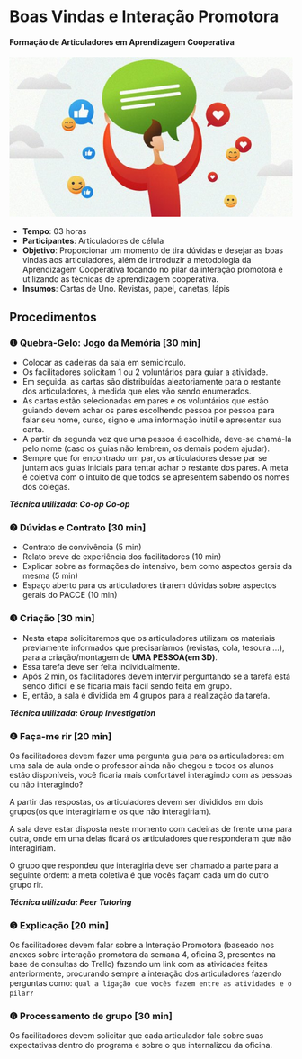 # Boas Vindas e Interação Promotora
#### Formação de Articuladores em Aprendizagem Cooperativa

![](image.jpg)

- **Tempo**: 03 horas
- **Participantes**:  Articuladores de célula
- **Objetivo**: Proporcionar um momento de tira dúvidas e desejar as boas vindas aos articuladores, além de introduzir a metodologia da Aprendizagem Cooperativa focando no pilar da interação promotora e utilizando as técnicas de aprendizagem cooperativa.
- **Insumos**: Cartas de Uno. Revistas, papel, canetas, lápis

## Procedimentos

### ❶  Quebra-Gelo: Jogo da Memória [30 min]
- Colocar as cadeiras da sala em semicírculo.
- Os facilitadores solicitam 1 ou 2 voluntários para guiar a atividade.
- Em seguida, as cartas são distribuídas aleatoriamente para o restante dos articuladores, à medida que eles vão sendo enumerados.
- As cartas estão selecionadas em pares e os voluntários que estão guiando devem achar os pares escolhendo pessoa por pessoa para falar seu nome, curso, signo e uma informação inútil e apresentar sua carta.
- A partir da segunda vez que uma pessoa é escolhida, deve-se chamá-la pelo nome (caso os guias não lembrem, os demais podem ajudar).
- Sempre que for encontrado um par, os articuladores desse par se juntam aos guias iniciais para tentar achar o restante dos pares. A meta é coletiva com o intuito de que todos se apresentem sabendo os nomes dos colegas.

_**Técnica utilizada: Co-op Co-op**_


### ❷ Dúvidas e Contrato [30 min]

- Contrato de convivência (5 min)
- Relato breve de experiência dos facilitadores (10 min)
- Explicar sobre as formações do intensivo, bem como aspectos gerais da mesma (5 min)
- Espaço aberto para os articuladores tirarem dúvidas sobre aspectos gerais do PACCE (10 min)


### ❸ Criação [30 min]
- Nesta etapa solicitaremos que os articuladores utilizam os materiais previamente informados que precisaríamos (revistas, cola, tesoura …), para a criação/montagem de **UMA PESSOA(em 3D)**.
- Essa tarefa deve ser feita individualmente.
- Após 2 min, os facilitadores devem intervir perguntando se a tarefa está sendo difícil e se ficaria mais fácil sendo feita em grupo.
- E, então, a sala é dividida em 4 grupos para a realização da tarefa. 

_**Técnica utilizada: Group Investigation**_


### ❹ Faça-me rir [20 min]
Os facilitadores devem fazer uma pergunta guia para os articuladores: em uma sala de aula onde o professor ainda não chegou e todos os alunos estão disponíveis, você ficaria mais confortável interagindo com as pessoas ou não interagindo?

A partir das respostas, os articuladores devem ser divididos em dois grupos(os que interagiriam e os que não interagiriam).

A sala deve estar disposta neste momento com cadeiras de frente uma para outra, onde em uma delas ficará os articuladores que responderam que não interagiriam.

O grupo que respondeu que interagiria deve ser chamado a parte para a seguinte ordem: a meta coletiva é que vocês façam cada um do outro grupo rir.

_**Técnica utilizada: Peer Tutoring**_


### ❺ Explicação [20 min]
Os facilitadores devem falar sobre a Interação Promotora (baseado nos anexos  sobre interação promotora da semana 4, oficina 3, presentes na base de consultas do Trello)  fazendo um link com as atividades feitas anteriormente, procurando sempre a interação dos articuladores fazendo perguntas como: `qual a ligação que vocês fazem entre as atividades e o pilar?`


### ❻ Processamento de grupo [30 min]
Os facilitadores devem solicitar que cada articulador fale sobre suas expectativas dentro do programa e sobre o que internalizou da oficina. 
